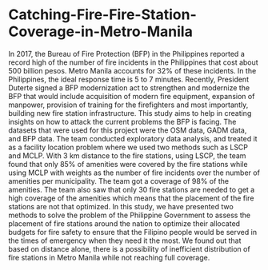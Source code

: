 # Catching-Fire-Fire-Station-Coverage-in-Metro-Manila

In 2017, the Bureau of Fire Protection (BFP) in the Philippines reported a record high of the number of fire incidents in the Philippines that cost about 500 billion pesos. Metro Manila accounts for 32% of these incidents. In the Philippines, the ideal response time is 5 to 7 minutes. Recently, President Duterte signed a BFP modernization act to strengthen and modernize the BFP that would include acquisition of modern fire equipment, expansion of manpower, provision of training for the firefighters and most importantly, building new fire station infrastructure. This study aims to help in creating insights on how to attack the current problems the BFP is facing. The datasets that were used for this project were the OSM data, GADM data, and BFP data. The team conducted exploratory data analysis, and treated it as a facility location problem where we used two methods such as LSCP and MCLP. With 3 km distance to the fire stations, using LSCP, the team found that only 85% of amenities were covered by the fire stations while using MCLP with weights as the number of fire incidents over the number of amenities per municipality. The team got a coverage of 98% of the amenities. The team also saw that only 30 fire stations are needed to get a high coverage of the amenities which means that the placement of the fire stations are not that optimized. In this study, we have presented two methods to solve the problem of the Philippine Government to assess the placement of fire stations around the nation to optimize their allocated budgets for fire safety to ensure that the Filipino people would be served in the times of emergency when they need it the most. We found out that based on distance alone, there is a possibility of inefficient distribution of fire stations in Metro Manila while not reaching full coverage.
